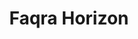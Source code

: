 ---
#preview
title: Faqra Horizon
image: /img/project-pic-3.png
short: "Drainage And Water Supply System,
Heating System(Gas Boiler and Floor Heating),
HVAC System(DX units) and
Gas System."
location: "Lebanon - LAU Jbeil"
dates: "2018"


details:
    items:
        - label: Main Contractor
          value: Natcon Engineering and Contracting

        - label: Mechanical Contractor
          value: MSTech For Engineering S.A.R.L 

        - label: Mechanical Consultant
          value: Pierre Dammous

        - label: Duration
          value: 3 Years 
        
        - label: Completion Date
          value: 2016
        

#full details
checklist:
    title: Scope Of Work
    items:
        - Drainage And Water Supply System
        - Heating System(Gas Boiler and Floor Heating)
        - HVAC System(DX units)
        - Gas System


slider: 
    items:
        - image: /img/project-pic-3.png
          alt: "image"
---
